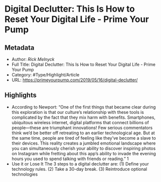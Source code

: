 # Digital Declutter: This Is How to Reset Your Digital Life - Prime Your Pump

## Metadata

* Author: *Rick Melnyck*
* Full Title: Digital Declutter: This Is How to Reset Your Digital Life - Prime Your Pump
* Category: #Type/Highlight/Article
* URL: https://primeyourpump.com/2019/05/16/digital-declutter/

## Highlights

* According to Newport:
  “One of the first things that became clear during this exploration is that our culture’s relationship with these tools is complicated by the fact that they mix harm with benefits. Smartphones, ubiquitous wireless internet, digital platforms that connect billions of people—these are triumphant innovations! Few serious commentators think we’d be better off retreating to an earlier technological age. But at the same time, people are tired of feeling like they’ve become a slave to their devices. This reality creates a jumbled emotional landscape where you can simultaneously cherish your ability to discover inspiring photos on Instagram while fretting about this app’s ability to invade the evening hours you used to spend talking with friends or reading.” 1
* Use it or Lose It
  The 3 steps to a digital declutter are:
  (1) Define your technology rules.
  (2) Take a 30-day break.
  (3) Reintroduce optional technologies

